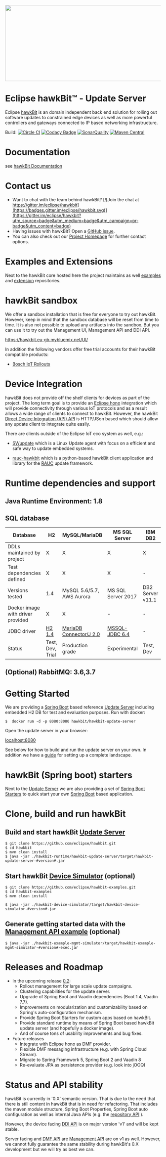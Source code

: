 <img src=hawkbit_logo.png width=533 height=246 />

# Eclipse hawkBit™ - Update Server

Eclipse [hawkBit](http://www.eclipse.org/hawkbit/index.html) is an domain independent back end solution for rolling out software updates to constrained edge devices as well as more powerful controllers and gateways connected to IP based networking infrastructure.

Build: [![Circle CI](https://circleci.com/gh/eclipse/hawkbit.svg?style=shield)](https://circleci.com/gh/eclipse/hawkbit)
 [![Codacy Badge](https://api.codacy.com/project/badge/Grade/83b1ace1fba94ea2aec93b202b52f39a)](https://www.codacy.com/app/kai-zimmermann/hawkbit?utm_source=github.com&amp;utm_medium=referral&amp;utm_content=eclipse/hawkbit&amp;utm_campaign=Badge_Grade) [![SonarQuality](https://sonar.ops.bosch-iot-rollouts.com/api/badges/gate?key=org.eclipse.hawkbit:hawkbit-parent)](https://sonar.ops.bosch-iot-rollouts.com) [![Maven Central](https://maven-badges.herokuapp.com/maven-central/org.eclipse.hawkbit/hawkbit-parent/badge.svg)](https://maven-badges.herokuapp.com/maven-central/org.eclipse.hawkbit/hawkbit-parent)

# Documentation

see [hawkBit Documentation](https://www.eclipse.org/hawkbit/documentation/overview/introduction.html)

# Contact us

* Want to chat with the team behind hawkBit? [![Join the chat at https://gitter.im/eclipse/hawkbit](https://badges.gitter.im/eclipse/hawkbit.svg)](https://gitter.im/eclipse/hawkbit?utm_source=badge&utm_medium=badge&utm_campaign=pr-badge&utm_content=badge)
* Having issues with hawkBit? Open a [GitHub issue](https://github.com/eclipse/hawkbit/issues).
* You can also check out our [Project Homepage](https://www.eclipse.org/hawkbit) for further contact options.

# Examples and Extensions

Next to the hawkBit core hosted here the project maintains as well [examples](https://github.com/eclipse/hawkbit-examples) and [extension](https://github.com/eclipse/hawkbit-extensions) repositories.

# hawkBit sandbox

We offer a sandbox installation that is free for everyone to try out hawkBit. However, keep in mind that the sandbox database will be reset from time to time. It is also not possible to upload any artifacts into the sandbox. But you can use it to try out the Management UI, Management API and DDI API.

https://hawkbit.eu-gb.mybluemix.net/UI/

In addition the following vendors offer free trial accounts for their hawkBit compatible products:

- [Bosch IoT Rollouts](https://www.bosch-iot-suite.com/rollouts/)

# Device Integration

hawkBit does not provide off the shelf clients for devices as part of the project. The long term goal is to provide an [Eclipse hono](https://github.com/eclipse/hono) integration which will provide connectivity through various IoT protocols and as a result allows a wide range of clients to connect to hawkBit. However, the hawkBit [Direct Device Integration (API) API](http://www.eclipse.org/hawkbit/documentation/interfaces/ddi-api.html) is HTTP/JSon based which should allow any update client to integrate quite easily.

There are clients outside of the Eclipse IoT eco system as well, e.g.:

* [SWupdate](https://github.com/sbabic/swupdate) which is a Linux Update agent with focus on a efficient and safe way to update embedded systems.

* [rauc-hawkbit](https://github.com/rauc/rauc-hawkbit) which is a python-based hawkBit client application and library for the [RAUC](https://github.com/rauc/rauc) update framework.


# Runtime dependencies and support

## Java Runtime Environment: 1.8

## SQL database

| Database |  H2 |  MySQL/MariaDB | MS SQL Server | IBM DB2 |
|---|---|---|---|---|
| DDLs maintained by project  | X | X | X | X |
| Test dependencies defined | X | X | X | - |
| Versions tested | 1.4 | MySQL 5.6/5.7, AWS Aurora | MS SQL Server 2017 | DB2 Server v11.1 |
| Docker image with driver provided  | X | X | - | - |
| JDBC driver | [H2 1.4](https://github.com/h2database/h2database)  | [MariaDB Connector/J 2.0](https://github.com/MariaDB/mariadb-connector-j) | [MSSQL-JDBC 6.4](https://github.com/Microsoft/mssql-jdbc)  | - |
| Status | Test, Dev, Trial | Production grade  | Experimental | Test, Dev |

## (Optional) RabbitMQ: 3.6,3.7

# Getting Started

We are providing a [Spring Boot](https://projects.spring.io/spring-boot/) based reference [Update Server](hawkbit-runtime/hawkbit-update-server) including embedded H2 DB for test and evaluation purposes. 
Run with docker:

```
$  docker run -d -p 8080:8080 hawkbit/hawkbit-update-server
```

Open the update server in your browser:

[localhost:8080](http://localhost:8080) 

See below for how to build and run the update server on your own. In addition we have a [guide](http://www.eclipse.org/hawkbit/documentation/guide/runhawkbit.html) for setting up a complete landscape.


# hawkBit (Spring boot) starters

Next to the [Update Server](hawkbit-runtime/hawkbit-update-server) we are also providing a set of [Spring Boot Starters](hawkbit-starters) to quick start your own [Spring Boot](https://projects.spring.io/spring-boot/) based application.

# Clone, build and run hawkBit

## Build and start hawkBit [Update Server](hawkbit-runtime/hawkbit-update-server)

```
$ git clone https://github.com/eclipse/hawkbit.git
$ cd hawkbit
$ mvn clean install
$ java -jar ./hawkbit-runtime/hawkbit-update-server/target/hawkbit-update-server-#version#.jar
```

## Start hawkBit [Device Simulator](https://github.com/eclipse/hawkbit-examples/tree/master/hawkbit-device-simulator) (optional)

```
$ git clone https://github.com/eclipse/hawkbit-examples.git
$ cd hawkbit-examples
$ mvn clean install
```

```
$ java -jar ./hawkbit-device-simulator/target/hawkbit-device-simulator-#version#.jar
```

## Generate getting started data with the [Management API example](https://github.com/eclipse/hawkbit-examples/tree/master/hawkbit-example-mgmt-simulator) (optional)

```
$ java -jar ./hawkbit-example-mgmt-simulator/target/hawkbit-example-mgmt-simulator-#version#-exec.jar
```

# Releases and Roadmap

* In the upcoming release [0.2](https://github.com/eclipse/hawkbit/issues/390):
  * Rollout management for large scale update campaigns.
  * Clustering capabilities for the update server.
  * Upgrade of Spring Boot and Vaadin dependencies (Boot 1.4, Vaadin 7.7).
  * Improvements on modularization and customizability based on Spring's auto-configuration mechanism.
  * Provide Spring Boot Starters for custom apps based on hawkBit.
  * Provide standard runtime by means of Spring Boot based hawkBit update server (and hopefully a docker image).
  * And of course tons of usability improvements and bug fixes.
* Future releases
  * Integrate with Eclipse hono as DMF provider.
  * Flexible DMF messaging infrastructure (e.g. with Spring Cloud Stream).
  * Migrate to Spring Framework 5, Spring Boot 2 and Vaadin 8
  * Re-evaluate JPA as persistence provider (e.g. look into jOOQ)

# Status and API stability

hawkBit is currently in '0.X' semantic version. That is due to the need that there is still content in hawkBit that is in need for refactoring. That includes the maven module structure, Spring Boot Properties, Spring Boot auto configuration as well as internal Java APIs (e.g. the [repository API](https://github.com/eclipse/hawkbit/issues/197) ).

However, the device facing [DDI API](https://github.com/eclipse/hawkbit/tree/master/hawkbit-ddi-api) is on major version 'v1' and will be kept stable.

Server facing and [DMF API](https://github.com/eclipse/hawkbit/tree/master/hawkbit-dmf/hawkbit-dmf-api) are [Management API](https://github.com/eclipse/hawkbit/tree/master/hawkbit-mgmt-api) are on v1 as well. However, we cannot fully guarantee the same stability during hawkBit's 0.X development but we will try as best we can.

